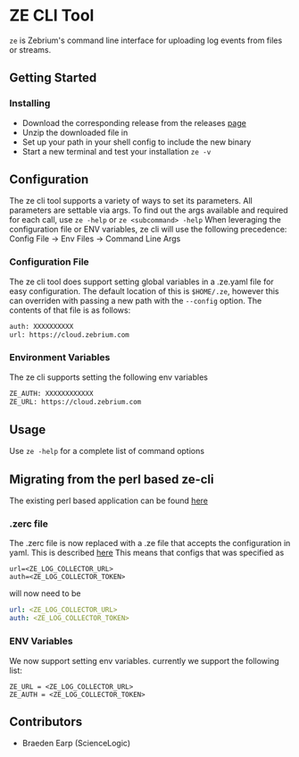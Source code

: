 # ZE CLI Tool

`ze` is Zebrium's command line interface for uploading log events from files or streams.

## Getting Started

### Installing

* Download the corresponding release from the releases [page](https://github.com/zebrium/ze-cli/releases)
* Unzip the downloaded file in
* Set up your path in your shell config to include the new binary
* Start a new terminal and test your installation 
 `ze -v`

## Configuration

The ze cli tool supports a variety of ways to set its parameters.  All parameters are 
settable via args.  To find out the args available and required for each call, use `ze -help` 
or `ze <subcommand> -help`  When leveraging the configuration file or ENV variables, ze cli will use the following 
precedence: Config File -> Env Files -> Command Line Args

### Configuration File

 The ze cli tool does support setting global variables in a .ze.yaml file for easy 
 configuration. The default location of this is `$HOME/.ze`, however this can overriden
 with passing a new path with the `--config` option. The contents of that file is as follows:

``` bash
auth: XXXXXXXXXX
url: https://cloud.zebrium.com
```

### Environment Variables

The ze cli supports setting the following env variables 

``` bash
ZE_AUTH: XXXXXXXXXXXX
ZE_URL: https://cloud.zebrium.com
```

## Usage

Use `ze -help` for a complete list of command options

## Migrating from the perl based ze-cli

The existing perl based application can be found [here](/legacy/bin)

### .zerc file

 The .zerc file is now replaced with a .ze file that accepts the configuration
 in yaml.  This is described [here](#configuration-file)  This means that configs that was specified as

```text
url=<ZE_LOG_COLLECTOR_URL>
auth=<ZE_LOG_COLLECTOR_TOKEN>
```

will now need to be 

```yaml
url: <ZE_LOG_COLLECTOR_URL>
auth: <ZE_LOG_COLLECTOR_TOKEN>
```


### ENV Variables

We now support setting env variables. currently we support the following list: 

```text
ZE_URL = <ZE_LOG_COLLECTOR_URL>
ZE_AUTH = <ZE_LOG_COLLECTOR_TOKEN>
```

## Contributors

* Braeden Earp (ScienceLogic)
